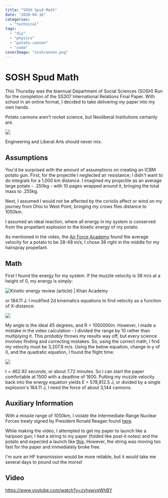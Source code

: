```yaml
---
title: "SOSH Spud Math"
date: "2020-04-16"
categories:
  - "technical"
tags:
  - "diy"
  - "physics"
  - "potato-cannon"
  - "usma"
coverImage: "soshcannon.png"
---
```

# SOSH Spud Math
This Thursday was the biannual Department of Social Sciences (SOSH) Run for the completion of the SS307 International Relations Final Paper. With school in an online format, I decided to take delivering my paper into my own hands.

Potato cannons aren't rocket science, but Neoliberal Institutions certainly are.

![](https://n2wu.files.wordpress.com/2020/04/image-2.png?w=254)

Engineering and Liberal Arts should never mix.

## Assumptions

You'd be surprised with the amount of assumptions on creating an ICBM potato gun. First, for the projectile I neglected air resistance; I didn't want to do integrals for a 1,000 km distance. I imagined my projectile as an average large potato - .250kg - with 10 pages wrapped around it, bringing the total mass to .255kg.

Next, I assumed I would not be affected by the coriolis affect or wind on my journey from Ohio to West Point, bringing my crows flies distance to 1050km.

I assumed an ideal reaction, where all energy in my system is conserved from the propellant explosion to the kinetic energy of my potato.

As mentioned in the video, the [Air Force Academy](https://www.technologyreview.com/2013/05/08/178524/us-air-force-measures-potato-cannon-muzzle-velocities/) found the average velocity for a potato to be 28-48 m/s; I chose 38 right in the middle for my hairspray propellant.

## Math

First I found the energy for my system. If the muzzle velocity is 38 m/s at a height of 0, my energy is simply:

![Kinetic energy review (article) | Khan Academy](https://n2wu.files.wordpress.com/2020/04/image.jpeg?w=300)

or 184.11 J. I modified 2d kinematics equations to find velocity as a function of X-distance:

![](https://n2wu.files.wordpress.com/2020/04/image.png?w=200)

My angle is the ideal 45 degrees, and R = 1050000m. However, I made a mistake in the video calculation - I divided the range by 10 rather than multiplying it. This _probably_ throws my results way off, but every science involves finding and correcting mistakes. So, using the correct math, I find my velocity must be 3,207.8 m/s. Using the below equation, change in y of 0, and the quadratic equation, I found the flight time:

![](https://n2wu.files.wordpress.com/2020/04/image-1.png?w=225)

t = 462.92 seconds, or about 7.72 minutes. So I can start the paper comfortable at 1500 with a deadline of 1600. Putting my muzzle velocity back into the energy equation yields E = 578,812.5 J, or divided by a single explosion's 184.11 J, I need the force of about 3,144 cannons.

## Auxiliary Information

With a missile range of 1050km, I violate the Intermediate-Range Nuclear Forces treaty signed by President Ronald Reagan found [here](https://en.wikipedia.org/wiki/Intermediate-Range_Nuclear_Forces_Treaty).

While making the video, I attempted to get my paper to launch like a harpoon gun; I tied a string to my paper (folded like post-it notes) and the potato and expected a launch like [this](https://youtu.be/FRtEWR3qG4Q). However, the string was moving too fast for the paper and immediately broke free.

I'm sure an HF transmission would be more reliable, but it would take me several days to pound out the morse!

## Video

https://www.youtube.com/watch?v=zyhswyqWhBY

